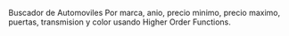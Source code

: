 Buscador de Automoviles
Por marca, anio, precio minimo, precio maximo, puertas, transmision y color usando Higher Order Functions.


